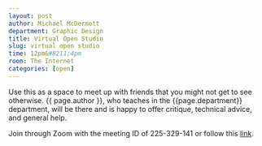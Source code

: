 ```yaml
---
layout: post
author: Michael McDermott
department: Graphic Design
title: Virtual Open Studio
slug: virtual open studio
time: 12pm&#8211;4pm
room: The Internet
categories: [open]
---
```

Use this as a space to meet up with friends that you might not get to see otherwise. {{ page.author }}, who teaches in the {{page.department}} department, will be there and is happy to offer critique, technical advice, and general help.

Join through Zoom with the meeting ID of 225-329-141 or follow this [link](https://zoom.us/j/225329141).
